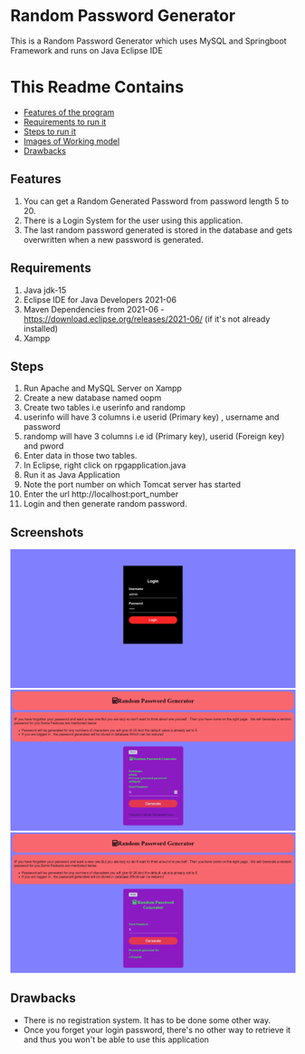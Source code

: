 # Random Password Generator
This is a Random Password Generator which uses MySQL and Springboot Framework and runs on Java Eclipse IDE<br>

# This Readme Contains
* [Features of the program](#features)
* [Requirements to run it](#requirements)
* [Steps to run it](#steps)
* [Images of Working model](#screenshots)
* [Drawbacks](#drawbacks)

## Features
1. You can get a Random Generated Password from password length 5 to 20. <br>
2. There is a Login System for the user using this application.
3. The last random password generated is stored in the database and gets overwritten when a new password is generated. 

## Requirements
1. Java jdk-15<br>
2. Eclipse IDE for Java Developers 2021-06 <br>
3. Maven Dependencies from 2021-06 - https://download.eclipse.org/releases/2021-06/ (if it's not already installed)<br>
4. Xampp<br>

## Steps
1. Run Apache and MySQL Server on Xampp<br>
2. Create a new database named oopm<br>
3. Create two tables i.e userinfo and randomp<br>
4. userinfo will have 3 columns i.e userid (Primary key) , username and password<br>
5. randomp will have 3 columns i.e id (Primary key), userid (Foreign key) and pword<br>
6. Enter data in those two tables.<br>
7. In Eclipse, right click on rpgapplication.java <br>
8. Run it as Java Application <br>
9. Note the port number on which Tomcat server has started <br>
10. Enter the url http://localhost:port_number <br>
11. Login and then generate random password.<br>

## Screenshots
![](screenshots/ss1.PNG)
![](screenshots/ss2.PNG)
![](screenshots/ss3.PNG)

## Drawbacks
* There is no registration system. It has to be done some other way.
* Once you forget your login password, there's no other way to retrieve it and thus you won't be able to use this application